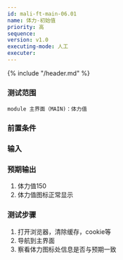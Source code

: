 ```yaml
---
id: mali-ft-main-06.01
name: 体力-初始值
priority: 高
sequence: 
version: v1.0
executing-mode: 人工
executer:  
---
```


{% include "/header.md" %}

### 测试范围
    module 主界面（MAIN)：体力值

### 前置条件


### 输入

### 预期输出
1. 体力值150
2. 体力值图标正常显示

### 测试步骤
1. 打开浏览器，清除缓存，cookie等
2. 导航到主界面
3. 察看体力图标处信息是否与预期一致
